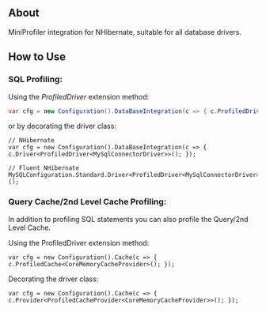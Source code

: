 ## About

MiniProfiler integration for NHibernate, suitable for all database drivers.

## How to Use

### SQL Profiling:
Using the *ProfiledDriver* extension method:
```csharp
var cfg = new Configuration().DataBaseIntegration(c => { c.ProfiledDriver<MySqlConnectorDriver>(); });
```
or by decorating the driver class:
```
// NHibernate
var cfg = new Configuration().DataBaseIntegration(c => { c.Driver<ProfiledDriver<MySqlConnectorDriver>>(); });

// Fluent NHibernate
MySQLConfiguration.Standard.Driver<ProfiledDriver<MySqlConnectorDriver>>();
```

### Query Cache/2nd Level Cache Profiling:
In addition to profiling SQL statements you can also profile the Query/2nd Level Cache.

Using the ProfiledDriver extension method:
```
var cfg = new Configuration().Cache(c => { c.ProfiledCache<CoreMemoryCacheProvider>(); });
```
Decorating the driver class:
```
var cfg = new Configuration().Cache(c => { c.Provider<ProfiledCacheProvider<CoreMemoryCacheProvider>>(); });
```